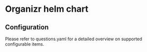 # Organizr helm chart

## Configuration

Please refer to questions.yaml for a detailed overview on supported configurable items.
